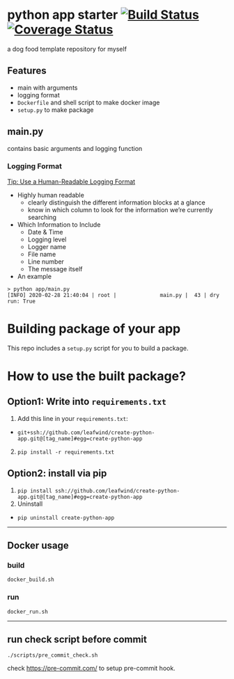 # python app starter [![Build Status](https://travis-ci.org/leafwind/create-python-app.svg?branch=master)](https://travis-ci.org/leafwind/create-python-app) [![Coverage Status](https://coveralls.io/repos/github/leafwind/create-python-app/badge.svg?branch=master)](https://coveralls.io/github/leafwind/create-python-app?branch=master)

a dog food template repository for myself

## Features

- main with arguments
- logging format
- `Dockerfile` and shell script to make docker image
- `setup.py` to make package


## main.py

contains basic arguments and logging function

### Logging Format

[Tip: Use a Human-Readable Logging Format](https://reflectoring.io/logging-format/)
- Highly human readable
  - clearly distinguish the different information blocks at a glance
  - know in which column to look for the information we’re currently searching
- Which Information to Include
  - Date & Time
  - Logging level
  - Logger name
  - File name
  - Line number
  - The message itself
- An example
```
> python app/main.py 
[INFO] 2020-02-28 21:40:04 | root |              main.py |  43 | dry run: True
```

# Building package of your app

This repo includes a `setup.py` script for you to build a package.


# How to use the built package?

## Option1: Write into `requirements.txt`

1. Add this line in your `requirements.txt`:
  - `git+ssh://github.com/leafwind/create-python-app.git@[tag_name]#egg=create-python-app`
2. `pip install -r requirements.txt`

## Option2: install via pip

1. `pip install ssh://github.com/leafwind/create-python-app.git@[tag_name]#egg=create-python-app`
2. Uninstall
  - `pip uninstall create-python-app`

---

## Docker usage

### build

`docker_build.sh`

### run

`docker_run.sh`

---

## run check script before commit

`./scripts/pre_commit_check.sh`

check https://pre-commit.com/ to setup pre-commit hook.

